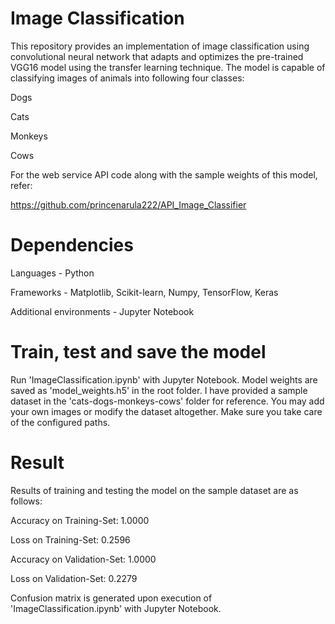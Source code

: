# Image Classification
This repository provides an implementation of image classification using convolutional neural network that adapts and optimizes the pre-trained VGG16 model using the transfer learning
technique. The model is capable of classifying images of animals into following four classes:

Dogs

Cats

Monkeys

Cows

For the web service API code along with the sample weights of this model, refer:
 
 https://github.com/princenarula222/API_Image_Classifier

# Dependencies
Languages - Python

Frameworks - Matplotlib, Scikit-learn, Numpy, TensorFlow, Keras

Additional environments - Jupyter Notebook


# Train, test and save the model
Run 'ImageClassification.ipynb' with Jupyter Notebook. Model weights are saved as 'model_weights.h5' in the root folder.
I have provided a sample dataset in the 'cats-dogs-monkeys-cows' folder for reference. You may add your own images or modify the dataset altogether. Make sure you take care of the configured paths.


# Result
Results of training and testing the model on the sample dataset are as follows:

Accuracy on Training-Set: 1.0000

Loss on Training-Set: 0.2596

Accuracy on Validation-Set: 1.0000

Loss on Validation-Set: 0.2279

Confusion matrix is generated upon execution of 'ImageClassification.ipynb' with Jupyter Notebook.